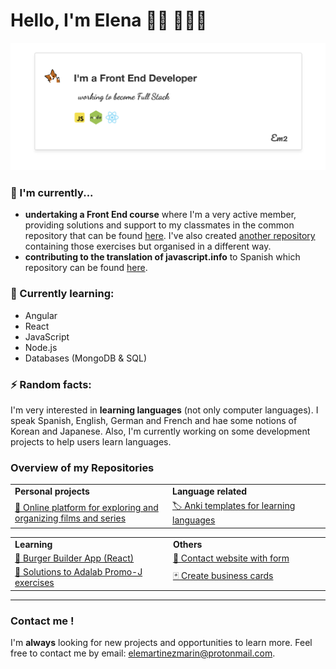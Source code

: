 # Hello, I'm Elena 👋🏻 👩🏻‍💻

![image-20200726173950316](https://github.com/elemarmar/elemarmar/blob/master/images/header.png)

### 🔭 I'm currently...

- **undertaking a Front End course** where I'm a very active member, providing solutions and support to my classmates in the common repository that can be found [here](https://github.com/adalab/soluciones-alumnas-j). I've also created [another repository](https://github.com/elemarmar/adalab-promo-j-ejercicios) containing those exercises but organised in a different way.
- **contributing to the translation of javascript.info** to Spanish which repository can be found [here](https://github.com/javascript-tutorial/es.javascript.info). 

### 🌱 Currently learning:

- Angular
- React
- JavaScript
- Node.js
- Databases (MongoDB & SQL)

### ⚡ Random facts:

I'm very interested in **learning languages** (not only computer languages). I speak Spanish, English, German and French and hae some notions of Korean and Japanese. Also, I'm currently working on some development projects to help users learn languages.

### Overview of my Repositories

<table>
    <colgroup>
       <col span="1" style="width: 50%;">
       <col span="1" style="width: 50%;">
    </colgroup>
  <tr>
      <td><strong>Personal projects</strong></td>
      <td><strong>Language related</strong></td>
  </tr>
  <tr>
      <td>
         <a href="https://github.com/elemarmar/guilty-cinephiles">🍿 Online platform for exploring and organizing films and series</a>
      </td>
     <td> 
      <a href="https://github.com/elemarmar/my-anki-collection">🏷 Anki templates for learning languages</a>
     </td>
  </tr>
</table>


<table>
    <colgroup>
       <col span="1" width="400px">
       <col span="1" width="400px">
    </colgroup>
    <tr>
    <td><strong>Learning</strong></td>
    <td><strong>Others</strong></td>
  </tr>
  <tr>
    <td>
      <a href="https://github.com/elemarmar/burger-builder-app">🍔 Burger Builder App (React)</a>
    </td>
    <td>
    	<a href="https://github.com/Adalab/project-promo-j-module-1-team-4">📲 Contact website with form</a>
     </td>
  </tr>
  <tr>
   <td>
      <a href="https://github.com/elemarmar/adalab-promo-j-ejercicios">📝 Solutions to Adalab Promo-J exercises</a>
   </td>
        <td> <a href="https://github.com/Adalab/project-promo-j-module-2-team-1-morning">🃏 Create business cards</a> </td>
  </tr>
</table>

---

### Contact me !

I'm **always** looking for new projects and opportunities to learn more. Feel free to contact me by email: <a href="mailto:elemartinezmarin@protonmail.com">elemartinezmarin@protonmail.com.</a>

